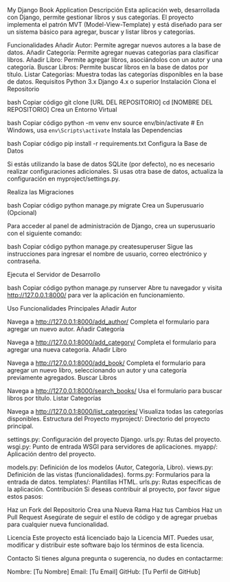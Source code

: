 My Django Book Application
Descripción
Esta aplicación web, desarrollada con Django, permite gestionar libros y sus categorías. El proyecto implementa el patrón MVT (Model-View-Template) y está diseñado para ser un sistema básico para agregar, buscar y listar libros y categorías.

Funcionalidades
Añadir Autor: Permite agregar nuevos autores a la base de datos.
Añadir Categoría: Permite agregar nuevas categorías para clasificar libros.
Añadir Libro: Permite agregar libros, asociándolos con un autor y una categoría.
Buscar Libros: Permite buscar libros en la base de datos por título.
Listar Categorías: Muestra todas las categorías disponibles en la base de datos.
Requisitos
Python 3.x
Django 4.x o superior
Instalación
Clona el Repositorio

bash
Copiar código
git clone [URL DEL REPOSITORIO]
cd [NOMBRE DEL REPOSITORIO]
Crea un Entorno Virtual

bash
Copiar código
python -m venv env
source env/bin/activate  # En Windows, usa `env\Scripts\activate`
Instala las Dependencias

bash
Copiar código
pip install -r requirements.txt
Configura la Base de Datos

Si estás utilizando la base de datos SQLite (por defecto), no es necesario realizar configuraciones adicionales. Si usas otra base de datos, actualiza la configuración en myproject/settings.py.

Realiza las Migraciones

bash
Copiar código
python manage.py migrate
Crea un Superusuario (Opcional)

Para acceder al panel de administración de Django, crea un superusuario con el siguiente comando:

bash
Copiar código
python manage.py createsuperuser
Sigue las instrucciones para ingresar el nombre de usuario, correo electrónico y contraseña.

Ejecuta el Servidor de Desarrollo

bash
Copiar código
python manage.py runserver
Abre tu navegador y visita http://127.0.0.1:8000/ para ver la aplicación en funcionamiento.

Uso
Funcionalidades Principales
Añadir Autor

Navega a http://127.0.0.1:8000/add_author/
Completa el formulario para agregar un nuevo autor.
Añadir Categoría

Navega a http://127.0.0.1:8000/add_category/
Completa el formulario para agregar una nueva categoría.
Añadir Libro

Navega a http://127.0.0.1:8000/add_book/
Completa el formulario para agregar un nuevo libro, seleccionando un autor y una categoría previamente agregados.
Buscar Libros

Navega a http://127.0.0.1:8000/search_books/
Usa el formulario para buscar libros por título.
Listar Categorías

Navega a http://127.0.0.1:8000/list_categories/
Visualiza todas las categorías disponibles.
Estructura del Proyecto
myproject/: Directorio del proyecto principal.

settings.py: Configuración del proyecto Django.
urls.py: Rutas del proyecto.
wsgi.py: Punto de entrada WSGI para servidores de aplicaciones.
myapp/: Aplicación dentro del proyecto.

models.py: Definición de los modelos (Autor, Categoría, Libro).
views.py: Definición de las vistas (funcionalidades).
forms.py: Formularios para la entrada de datos.
templates/: Plantillas HTML.
urls.py: Rutas específicas de la aplicación.
Contribución
Si deseas contribuir al proyecto, por favor sigue estos pasos:

Haz un Fork del Repositorio
Crea una Nueva Rama
Haz tus Cambios
Haz un Pull Request
Asegúrate de seguir el estilo de código y de agregar pruebas para cualquier nueva funcionalidad.

Licencia
Este proyecto está licenciado bajo la Licencia MIT. Puedes usar, modificar y distribuir este software bajo los términos de esta licencia.

Contacto
Si tienes alguna pregunta o sugerencia, no dudes en contactarme:

Nombre: [Tu Nombre]
Email: [Tu Email]
GitHub: [Tu Perfil de GitHub]
